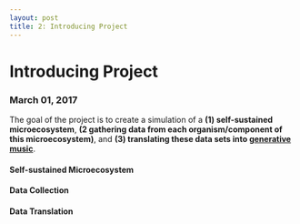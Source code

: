 ```yaml
---
layout: post
title: 2: Introducing Project
---
```


# Introducing Project

### March 01, 2017

The goal of the project is to create a simulation of a **(1) self-sustained microecosystem**, **(2 gathering data from each organism/component of this microecosystem)**, and **(3) translating these data sets into [generative music](https://en.wikipedia.org/wiki/Generative_music)**. 

#### Self-sustained Microecosystem



#### Data Collection

#### Data Translation

